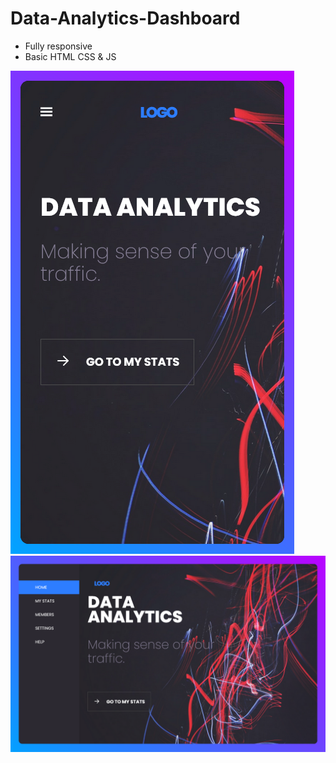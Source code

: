 # Data-Analytics-Dashboard

- Fully responsive
- Basic HTML CSS & JS

![mobile-screenshot](Screenshot-mobile.png)
![desktop-screenshot](Screenshot-desktop.png)



